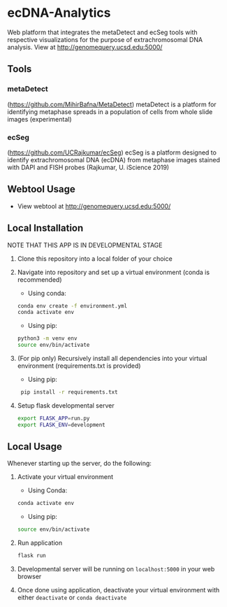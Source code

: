 # ecDNA-Analytics

Web platform that integrates the metaDetect and ecSeg  tools with respective visualizations for the purpose of extrachromosomal DNA analysis. View at <http://genomequery.ucsd.edu:5000/>

## Tools

### metaDetect

(<https://github.com/MihirBafna/MetaDetect>)
metaDetect is a platform for identifying metaphase spreads in a population of cells from whole slide images (experimental)

### ecSeg

(<https://github.com/UCRajkumar/ecSeg>)
ecSeg is a platform designed to identify extrachromosomal DNA (ecDNA) from metaphase images stained with DAPI and FISH probes (Rajkumar, U. iScience 2019)

## Webtool Usage

* View webtool at <http://genomequery.ucsd.edu:5000/>


## Local Installation

NOTE THAT THIS APP IS IN DEVELOPMENTAL STAGE

1. Clone this repository into a local folder of your choice

2. Navigate into repository and set up a virtual environment (conda is recommended)
    * Using conda:

    ```bash
    conda env create -f environment.yml
    conda activate env 
    ```

    * Using pip:

    ```bash
    python3 -m venv env
    source env/bin/activate
    ```

3. (For pip only) Recursively install all dependencies into your virtual environment (requirements.txt is provided)

    * Using pip:

    ```bash
     pip install -r requirements.txt
     ```

4. Setup flask developmental server

    ```bash
    export FLASK_APP=run.py
    export FLASK_ENV=development
    ```

## Local Usage

Whenever starting up the server, do the following:

1. Activate your virtual environment
    * Using Conda:  

   ```bash
   conda activate env 
   ```

    * Using pip:
    
    ```bash
    source env/bin/activate
    ```

2. Run application

    ```bash
    flask run
    ```

3. Developmental server will be running on ```localhost:5000``` in your web browser

4. Once done using application, deactivate your virtual environment with either ```deactivate``` or ```conda deactivate```

